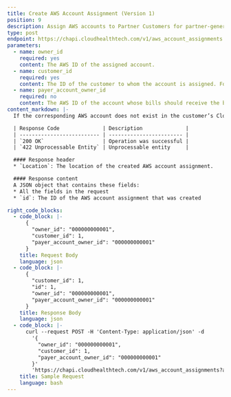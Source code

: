 ```yaml
---
title: Create AWS Account Assignment (Version 1)
position: 9
description: Assign AWS accounts to Partner Customers for partner-generated billing purposes.
type: post
endpoint: https://chapi.cloudhealthtech.com/v1/aws_account_assignments
parameters:
  - name: owner_id
    required: yes
    content: The AWS ID of the assigned account.
  - name: customer_id
    required: yes
    content: The ID of the customer to whom the account is assigned. For information on how to get this ID, see [Create Partner Customer](#partner_create-partner-customer).
  - name: payer_account_owner_id
    required: no
    content: The AWS ID of the account whose bills should receive the billing line items for the assigned account.
content_markdown: |-
  If the corresponding AWS account does not exist in the customer’s CloudHealth account, it is created.

  | Response Code              | Description              |
  | -------------------------- | ------------------------ |
  | `200 OK`                   | Operation was successful |
  | `422 Unprocessable Entity` | Unprocessable entity     |

  #### Response header
  * `Location`: The location of the created AWS account assignment.

  #### Response content
  A JSON object that contains these fields:
  * All the fields in the request
  * `id`: The ID of the AWS account assignment that was created

right_code_blocks:
  - code_block: |-
      {
        "owner_id": "000000000001",
        "customer_id": 1,
        "payer_account_owner_id": "000000000001"
      }
    title: Request Body
    language: json
  - code_block: |-
      {
        "customer_id": 1,
        "id": 1,
        "owner_id": "000000000001",
        "payer_account_owner_id": "000000000001"
      }
    title: Response Body
    language: json
  - code_block: |-
      curl --request POST -H 'Content-Type: application/json' -d
        '{
          "owner_id": "000000000001",
          "customer_id": 1,
          "payer_account_owner_id": "000000000001"
        }'
        'https://chapi.cloudhealthtech.com/v1/aws_account_assignments?api_key=<your_api_key>'
    title: Sample Request
    language: bash
---
```

